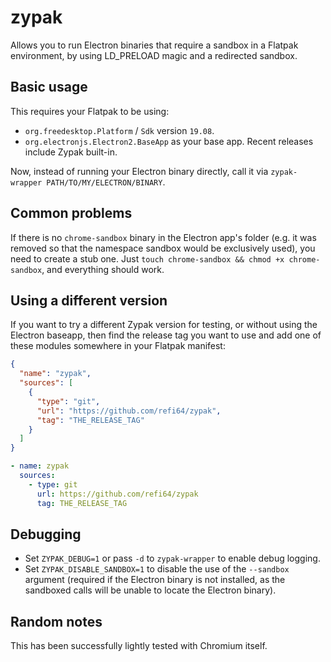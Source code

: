 # zypak

Allows you to run Electron binaries that require a sandbox in a Flatpak environment,
by using LD_PRELOAD magic and a redirected sandbox.

## Basic usage

This requires your Flatpak to be using:

- `org.freedesktop.Platform` / `Sdk` version `19.08`.
- `org.electronjs.Electron2.BaseApp` as your base app. Recent releases include Zypak
  built-in.

Now, instead of running your Electron binary directly, call it via
`zypak-wrapper PATH/TO/MY/ELECTRON/BINARY`.

## Common problems

If there is no `chrome-sandbox` binary in the Electron app's folder (e.g. it
was removed so that the namespace sandbox would be exclusively used), you need
to create a stub one. Just `touch chrome-sandbox && chmod +x chrome-sandbox`,
and everything should work.

## Using a different version

If you want to try a different Zypak version for testing, or without using the
Electron baseapp, then find the release tag you want to use and add one of these
modules somewhere in your Flatpak manifest:

```json
{
  "name": "zypak",
  "sources": [
    {
      "type": "git",
      "url": "https://github.com/refi64/zypak",
      "tag": "THE_RELEASE_TAG"
    }
  ]
}
```

```yaml
- name: zypak
  sources:
    - type: git
      url: https://github.com/refi64/zypak
      tag: THE_RELEASE_TAG
```

## Debugging

- Set `ZYPAK_DEBUG=1` or pass `-d` to `zypak-wrapper` to enable debug logging.
- Set `ZYPAK_DISABLE_SANDBOX=1` to disable the use of the `--sandbox` argument
  (required if the Electron binary is not installed, as the sandboxed calls will be unable to locate the Electron binary).

## Random notes

This has been successfully lightly tested with Chromium itself.
